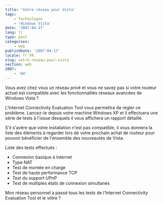 ```yaml
---
title: 'Votre réseau pour Vista'
tags:
    - Technologie
    - 'Windows Vista'
date: '2007-04-17'
lang: fr
type: post
categories:
    - web
publishDate: '2007-04-17'
locale: fr_FR
slug: votre-reseau-pour-vista
section: web
2007:
    - '04'
---
```


Vous avez chez vous un réseau privé et vous ne savez pas si votre routeur actuel est compatible avec les fonctionnalités réseaux avancées de Windows Vista&nbsp;?

L'Internet Connectivity Evaluation Tool vous permettra de régler ce problème. Lancez-le depuis votre machine Windows XP et il effectuera une série de tests à l'issue desquels il vous affichera un rapport détaillé.

S'il s'avère que votre installation n'est pas compatible, il vous donnera la liste des éléments à regarder lors de votre prochain achat de routeur pour pouvoir bénéficier de l'ensemble des nouveautés de Vista.

Liste des tests effectués&nbsp;:

*   Connexion basique à Internet
*   Type NAT
*   Test de montée en charge
*   Test de haute performance TCP
*   Test du support UPnP
*   Test de multiples états de connexion simultanés

Mon réseau personnel a passé tous les tests de l'Internet Connectivity Evaluation Tool et le vôtre&nbsp;?